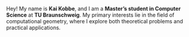 Hey! My name is **Kai Kobbe**, and I am a **Master’s student in Computer Science** at **TU Braunschweig**. My primary interests lie in the field of computational geometry, where I explore both theoretical problems and practical applications.
